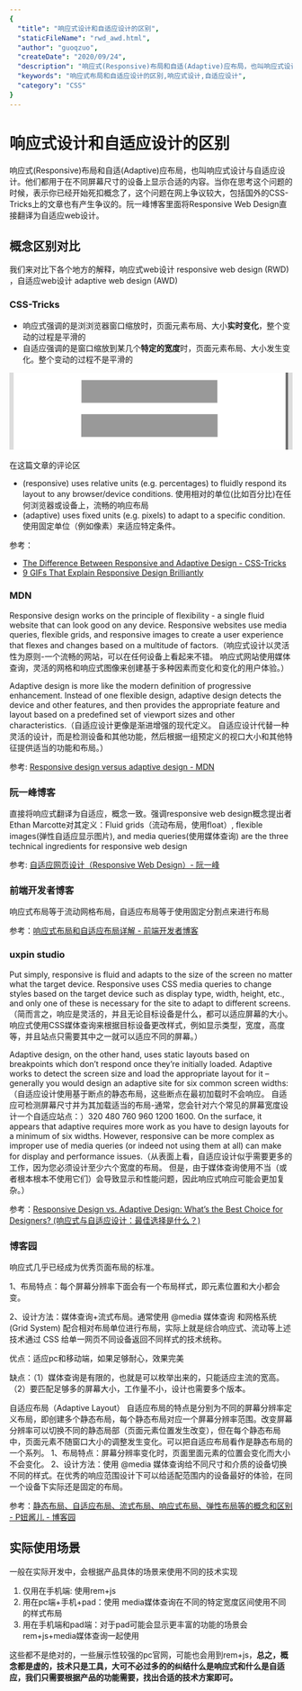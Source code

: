 ```yaml
---
{
  "title": "响应式设计和自适应设计的区别",
  "staticFileName": "rwd_awd.html",
  "author": "guoqzuo",
  "createDate": "2020/09/24",
  "description": "响应式(Responsive)布局和自适(Adaptive)应布局，也叫响应式设计与自适应设计。他们都用于在不同屏幕尺寸的设备上显示合适的内容。当你在思考这个问题的时候，表示你已经开始死扣概念了，这个问题在网上争议较大，包括国外的CSS-Tricks上的文章也有产生争议的。阮一峰博客里面将Responsive Web Design直接翻译为自适应web设计。",
  "keywords": "响应式布局和自适应设计的区别,响应式设计,自适应设计",
  "category": "CSS"
}
---
```

# 响应式设计和自适应设计的区别

响应式(Responsive)布局和自适(Adaptive)应布局，也叫响应式设计与自适应设计。他们都用于在不同屏幕尺寸的设备上显示合适的内容。当你在思考这个问题的时候，表示你已经开始死扣概念了，这个问题在网上争议较大，包括国外的CSS-Tricks上的文章也有产生争议的。阮一峰博客里面将Responsive Web Design直接翻译为自适应web设计。

## 概念区别对比
我们来对比下各个地方的解释，响应式web设计 responsive web design (RWD) ，自适应web设计 adaptive web design (AWD)

### CSS-Tricks

- 响应式强调的是浏浏览器窗口缩放时，页面元素布局、大小**实时变化**，整个变动的过程是平滑的 
- 自适应强调的是窗口缩放到某几个**特定的宽度**时，页面元素布局、大小发生变化。整个变动的过程不是平滑的

![respontive-vs-adaptive.gif](../../../images/blog/css/responsive-vs-adapt.gif)

在这篇文章的评论区 
- (responsive) uses relative units (e.g. percentages) to fluidly respond its layout to any browser/device conditions. 使用相对的单位(比如百分比)在任何浏览器或设备上，流畅的响应布局 
- (adaptive) uses fixed units (e.g. pixels) to adapt to a specific condition. 使用固定单位（例如像素）来适应特定条件。 

参考：
- [The Difference Between Responsive and Adaptive Design - CSS-Tricks](https://css-tricks.com/the-difference-between-responsive-and-adaptive-design/) 
- [9 GIFs That Explain Responsive Design Brilliantly](https://www.fastcompany.com/3038367/9-gifs-that-explain-responsive-design-brilliantly-2)

### MDN
Responsive design works on the principle of flexibility - a single fluid website that can look good on any device. Responsive websites use media queries, flexible grids, and responsive images to create a user experience that flexes and changes based on a multitude of factors.（响应式设计以灵活性为原则-一个流畅的网站，可以在任何设备上看起来不错。 响应式网站使用媒体查询，灵活的网格和响应式图像来创建基于多种因素而变化和变化的用户体验。）

Adaptive design is more like the modern definition of progressive enhancement. Instead of one flexible design, adaptive design detects the device and other features, and then provides the appropriate feature and layout based on a predefined set of viewport sizes and other characteristics.（自适应设计更像是渐进增强的现代定义。 自适应设计代替一种灵活的设计，而是检测设备和其他功能，然后根据一组预定义的视口大小和其他特征提供适当的功能和布局。）

参考: [Responsive design versus adaptive design - MDN](https://developer.mozilla.org/en-US/docs/Archive/Apps/Design/UI_layout_basics/Responsive_design_versus_adaptive_design)


### 阮一峰博客
直接将响应式翻译为自适应，概念一致。强调responsive web design概念提出者Ethan Marcotte对其定义：Fluid grids（流动布局，使用float）, flexible images(弹性自适应显示图片), and media queries(使用媒体查询) are the three technical ingredients for responsive web design

参考: [自适应网页设计（Responsive Web Design）- 阮一峰](http://www.ruanyifeng.com/blog/2012/05/responsive_web_design.html)

### 前端开发者博客
响应式布局等于流动网格布局，自适应布局等于使用固定分割点来进行布局

参考：[响应式布局和自适应布局详解 - 前端开发者博客](http://caibaojian.com/356.html)

### uxpin studio
Put simply, responsive is fluid and adapts to the size of the screen no matter what the target device. Responsive uses CSS media queries to change styles based on the target device such as display type, width, height, etc., and only one of these is necessary for the site to adapt to different screens.（简而言之，响应是灵活的，并且无论目标设备是什么，都可以适应屏幕的大小。 响应式使用CSS媒体查询来根据目标设备更改样式，例如显示类型，宽度，高度等，并且站点只需要其中之一就可以适应不同的屏幕。）

Adaptive design, on the other hand, uses static layouts based on breakpoints which don’t respond once they’re initially loaded. Adaptive works to detect the screen size and load the appropriate layout for it – generally you would design an adaptive site for six common screen widths: （自适应设计使用基于断点的静态布局，这些断点在最初加载时不会响应。 自适应可检测屏幕尺寸并为其加载适当的布局-通常，您会针对六个常见的屏幕宽度设计一个自适应站点：）320 480 760 960 1200 1600.
On the surface, it appears that adaptive requires more work as you have to design layouts for a minimum of six widths. However, responsive can be more complex as improper use of media queries (or indeed not using them at all) can make for display and performance issues.（从表面上看，自适应设计似乎需要更多的工作，因为您必须设计至少六个宽度的布局。 但是，由于媒体查询使用不当（或者根本根本不使用它们）会导致显示和性能问题，因此响应式响应可能会更加复杂。）

参考：[Responsive Design vs. Adaptive Design: What’s the Best Choice for Designers? (响应式与自适应设计：最佳选择是什么？)](https://www.uxpin.com/studio/blog/responsive-vs-adaptive-design-whats-best-choice-designers/)

### 博客园

响应式几乎已经成为优秀页面布局的标准。

1、布局特点：每个屏幕分辨率下面会有一个布局样式，即元素位置和大小都会变。

2、设计方法：媒体查询+流式布局。通常使用 @media 媒体查询 和网格系统 (Grid System) 配合相对布局单位进行布局，实际上就是综合响应式、流动等上述技术通过 CSS 给单一网页不同设备返回不同样式的技术统称。

优点：适应pc和移动端，如果足够耐心，效果完美

缺点：（1）媒体查询是有限的，也就是可以枚举出来的，只能适应主流的宽高。（2）要匹配足够多的屏幕大小，工作量不小，设计也需要多个版本。

自适应布局（Adaptive Layout）
自适应布局的特点是分别为不同的屏幕分辨率定义布局，即创建多个静态布局，每个静态布局对应一个屏幕分辨率范围。改变屏幕分辨率可以切换不同的静态局部（页面元素位置发生改变），但在每个静态布局中，页面元素不随窗口大小的调整发生变化。可以把自适应布局看作是静态布局的一个系列。
1、布局特点：屏幕分辨率变化时，页面里面元素的位置会变化而大小不会变化。
2、设计方法：使用 @media 媒体查询给不同尺寸和介质的设备切换不同的样式。在优秀的响应范围设计下可以给适配范围内的设备最好的体验，在同一个设备下实际还是固定的布局。

参考：[静态布局、自适应布局、流式布局、响应式布局、弹性布局等的概念和区别 - P妞酱儿 - 博客园](https://www.cnblogs.com/yanayana/p/7066948.html)

## 实际使用场景
一般在实际开发中，会根据产品具体的场景来使用不同的技术实现
1. 仅用在手机端: 使用rem+js
2. 用在pc端+手机+pad：使用 media媒体查询在不同的特定宽度区间使用不同的样式布局
3. 用在手机端和pad端：对于pad可能会显示更丰富的功能的场景会 rem+js+media媒体查询一起使用

这些都不是绝对的，一些展示性较强的pc官网，可能也会用到rem+js，**总之，概念都是虚的，技术只是工具，大可不必过多的的纠结什么是响应式和什么是自适应，我们只需要根据产品的功能需要，找出合适的技术方案即可。**